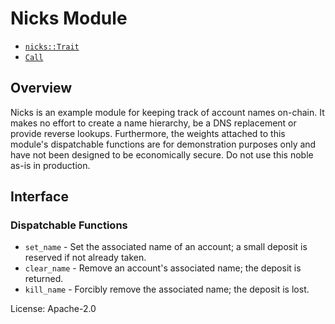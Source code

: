# Nicks Module

- [`nicks::Trait`](https://docs.rs/noble-nicks/latest/noble_nicks/trait.Trait.html)
- [`Call`](https://docs.rs/noble-nicks/latest/noble_nicks/enum.Call.html)

## Overview

Nicks is an example module for keeping track of account names on-chain. It makes no effort to
create a name hierarchy, be a DNS replacement or provide reverse lookups. Furthermore, the
weights attached to this module's dispatchable functions are for demonstration purposes only and
have not been designed to be economically secure. Do not use this noble as-is in production.

## Interface

### Dispatchable Functions

* `set_name` - Set the associated name of an account; a small deposit is reserved if not already
  taken.
* `clear_name` - Remove an account's associated name; the deposit is returned.
* `kill_name` - Forcibly remove the associated name; the deposit is lost.

[`Call`]: ./enum.Call.html
[`Config`]: ./trait.Config.html

License: Apache-2.0
